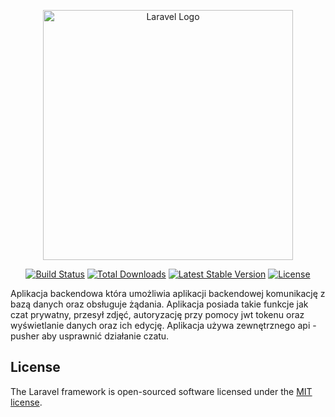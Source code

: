 <p align="center"><a href="https://laravel.com" target="_blank"><img src="https://raw.githubusercontent.com/laravel/art/master/logo-lockup/5%20SVG/2%20CMYK/1%20Full%20Color/laravel-logolockup-cmyk-red.svg" width="400" alt="Laravel Logo"></a></p>

<p align="center">
<a href="https://travis-ci.org/laravel/framework"><img src="https://travis-ci.org/laravel/framework.svg" alt="Build Status"></a>
<a href="https://packagist.org/packages/laravel/framework"><img src="https://img.shields.io/packagist/dt/laravel/framework" alt="Total Downloads"></a>
<a href="https://packagist.org/packages/laravel/framework"><img src="https://img.shields.io/packagist/v/laravel/framework" alt="Latest Stable Version"></a>
<a href="https://packagist.org/packages/laravel/framework"><img src="https://img.shields.io/packagist/l/laravel/framework" alt="License"></a>
</p>

Aplikacja backendowa która umożliwia aplikacji backendowej komunikację z bazą danych oraz obsługuje żądania. Aplikacja posiada takie funkcje jak czat prywatny, przesył zdjęć, autoryzację przy pomocy jwt tokenu oraz 
wyświetlanie danych oraz ich edycję. Aplikacja używa zewnętrznego api - pusher aby usprawnić działanie czatu.

## License

The Laravel framework is open-sourced software licensed under the [MIT license](https://opensource.org/licenses/MIT).
